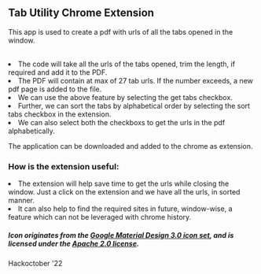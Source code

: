 ## Tab Utility Chrome Extension
This app is used to create a pdf with urls of all the tabs opened in the window. <br><br>
<li> The code will take all the urls of the tabs opened, trim the length, if required and add it to the PDF. 
<li> The PDF will contain at max of 27 tab urls. If the number exceeds, a new pdf page is added to the file.
<li> We can use the above feature by selecting the get tabs checkbox.
<li> Further, we can sort the tabs by alphabetical order by selecting the sort tabs checkbox in the extension. 
<li> We can also select both the checkboxs to get the urls in the pdf alphabetically.

<br>
 
The application can be downloaded and added to the chrome as extension. 

### How is the extension useful: 
<li> The extension will help save time to get the urls while closing the window. Just a click on the extension and we have all the urls, in sorted manner.
<li> It can also help to find the required sites in future, window-wise, a feature which can not be leveraged with chrome history. 

  <br>
  
##### Icon originates from the [Google Material Design 3.0 icon set](https://github.com/google/material-design-icons), and is licensed under the [Apache 2.0 license](https://github.com/google/material-design-icons/blob/master/LICENSE).

Hackoctober '22
